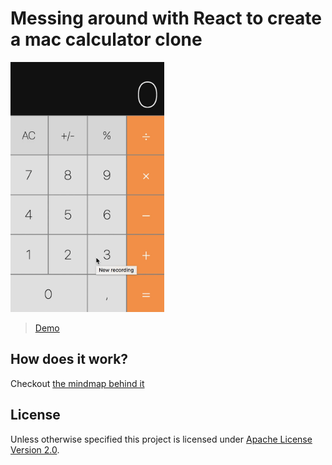 # Messing around with React to create a mac calculator clone

<img src='./mac-calculator-demo.gif' height='400px'/>

> [Demo](https://rlyk7w975o.codesandbox.io/)

## How does it work?
Checkout [the mindmap behind it](http://jsfiddle.net/siffogh/ckbkt48m/show/)

## License
Unless otherwise specified this project is licensed under [Apache License Version 2.0](./LICENSE).

